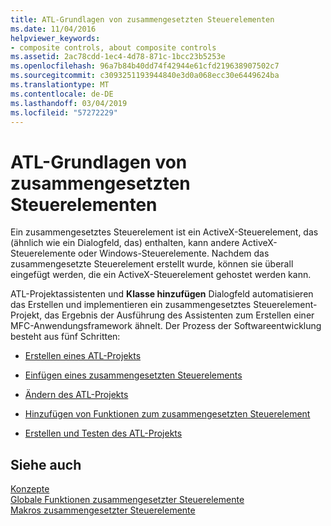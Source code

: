 ```yaml
---
title: ATL-Grundlagen von zusammengesetzten Steuerelementen
ms.date: 11/04/2016
helpviewer_keywords:
- composite controls, about composite controls
ms.assetid: 2ac78cdd-1ec4-4d78-871c-1bcc23b5253e
ms.openlocfilehash: 96a7b84b40dd74f42944e61cfd219638907502c7
ms.sourcegitcommit: c3093251193944840e3d0a068ecc30e6449624ba
ms.translationtype: MT
ms.contentlocale: de-DE
ms.lasthandoff: 03/04/2019
ms.locfileid: "57272229"
---
```

# <a name="atl-composite-control-fundamentals"></a>ATL-Grundlagen von zusammengesetzten Steuerelementen

Ein zusammengesetztes Steuerelement ist ein ActiveX-Steuerelement, das (ähnlich wie ein Dialogfeld, das) enthalten, kann andere ActiveX-Steuerelemente oder Windows-Steuerelemente. Nachdem das zusammengesetzte Steuerelement erstellt wurde, können sie überall eingefügt werden, die ein ActiveX-Steuerelement gehostet werden kann.

ATL-Projektassistenten und **Klasse hinzufügen** Dialogfeld automatisieren das Erstellen und implementieren ein zusammengesetztes Steuerelement-Projekt, das Ergebnis der Ausführung des Assistenten zum Erstellen einer MFC-Anwendungsframework ähnelt. Der Prozess der Softwareentwicklung besteht aus fünf Schritten:

- [Erstellen eines ATL-Projekts](../atl/reference/creating-an-atl-project.md)

- [Einfügen eines zusammengesetzten Steuerelements](../atl/inserting-a-composite-control.md)

- [Ändern des ATL-Projekts](../atl/modifying-the-atl-project.md)

- [Hinzufügen von Funktionen zum zusammengesetzten Steuerelement](../atl/adding-functionality-to-the-composite-control.md)

- [Erstellen und Testen des ATL-Projekts](../atl/building-and-testing-the-atl-project.md)

## <a name="see-also"></a>Siehe auch

[Konzepte](../atl/active-template-library-atl-concepts.md)<br/>
[Globale Funktionen zusammengesetzter Steuerelemente](../atl/reference/composite-control-global-functions.md)<br/>
[Makros zusammengesetzter Steuerelemente](../atl/reference/composite-control-macros.md)
